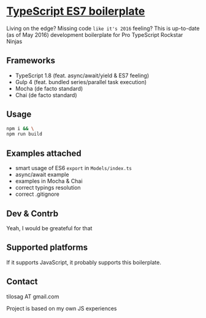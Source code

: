 [TypeScript ES7 boilerplate](https://github.com/episage/typescript-es7-boilerplate)
====================

Living on the edge?
Missing code `like it's 2016` feeling?
This is up-to-date (as of May 2016) development boilerplate for Pro TypeScript Rockstar Ninjas

Frameworks
---------------------

- TypeScript 1.8 (feat. async/await/yield & ES7 feeling)
- Gulp 4 (feat. bundled series/parallel task execution)
- Mocha (de facto standard)
- Chai (de facto standard)

Usage
---------------------

```bash
npm i && \
npm run build
```

Examples attached
---------------------

- smart usage of ES6 `export` in `Models/index.ts`
- async/await example
- examples in Mocha & Chai
- correct typings resolution
- correct .gitignore

Dev & Contrb
--------------------

Yeah, I would be greateful for that

Supported platforms
--------------------

If it supports JavaScript, it probably supports this boilerplate.

Contact
--------------------

tilosag AT gmail.com

Project is based on my own JS experiences